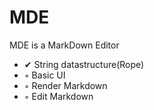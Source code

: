 # MDE
MDE is a MarkDown Editor

 - ✔ String datastructure(Rope)
 - ◦ Basic UI
 - ◦ Render Markdown
 - ◦ Edit Markdown
